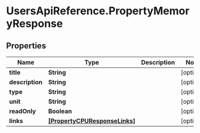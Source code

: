 # UsersApiReference.PropertyMemoryResponse

## Properties

Name | Type | Description | Notes
------------ | ------------- | ------------- | -------------
**title** | **String** |  | [optional] 
**description** | **String** |  | [optional] 
**type** | **String** |  | [optional] 
**unit** | **String** |  | [optional] 
**readOnly** | **Boolean** |  | [optional] 
**links** | [**[PropertyCPUResponseLinks]**](PropertyCPUResponseLinks.md) |  | [optional] 


